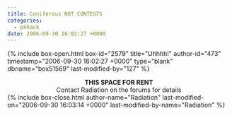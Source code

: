 ```yaml
---
title: Coniferous NOT CONTESTS
categories:
  - pkhack
date: 2006-09-30 16:02:27 +0000
---
```

{% include box-open.html box-id="2579" title="Uhhhh!" author-id="473" timestamp="2006-09-30 16:02:27 +0000" type="blank" dbname="box51569" last-modified-by="127" %}
<center><b>THIS SPACE FOR RENT</b><br />
Contact Radiation on the forums for details</center>
{% include box-close.html author-name="Radiation" last-modified-on="2006-09-30 16:03:14 +0000" last-modified-by-name="Radiation" %}
